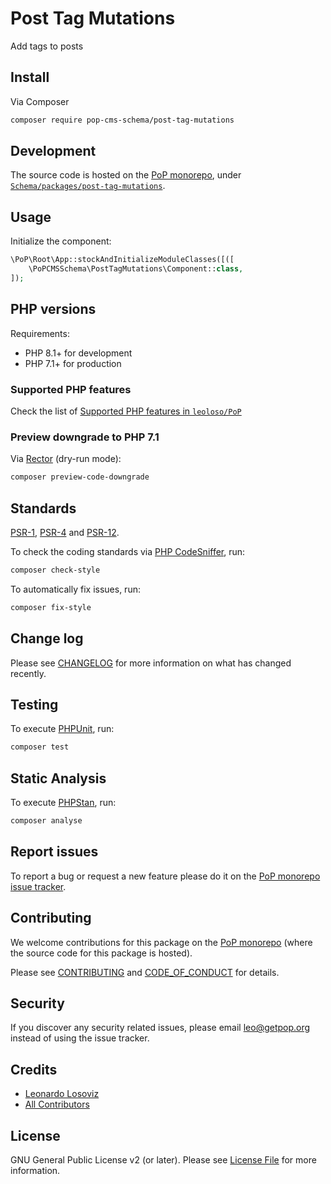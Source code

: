 # Post Tag Mutations

<!--
[![Build Status][ico-travis]][link-travis]
[![Quality Score][ico-code-quality]][link-code-quality]
[![Software License][ico-license]](LICENSE.md)
[![Latest Version on Packagist][ico-version]][link-packagist]
[![Coverage Status][ico-scrutinizer]][link-scrutinizer]
[![Total Downloads][ico-downloads]][link-downloads]
-->

Add tags to posts

## Install

Via Composer

``` bash
composer require pop-cms-schema/post-tag-mutations
```

## Development

The source code is hosted on the [PoP monorepo](https://github.com/leoloso/PoP), under [`Schema/packages/post-tag-mutations`](https://github.com/leoloso/PoP/tree/master/layers/Schema/packages/post-tag-mutations).

## Usage

Initialize the component:

``` php
\PoP\Root\App::stockAndInitializeModuleClasses([([
    \PoPCMSSchema\PostTagMutations\Component::class,
]);
```

## PHP versions

Requirements:

- PHP 8.1+ for development
- PHP 7.1+ for production

### Supported PHP features

Check the list of [Supported PHP features in `leoloso/PoP`](https://github.com/leoloso/PoP/blob/master/docs/supported-php-features.md)

### Preview downgrade to PHP 7.1

Via [Rector](https://github.com/rectorphp/rector) (dry-run mode):

```bash
composer preview-code-downgrade
```

## Standards

[PSR-1](https://www.php-fig.org/psr/psr-1), [PSR-4](https://www.php-fig.org/psr/psr-4) and [PSR-12](https://www.php-fig.org/psr/psr-12).

To check the coding standards via [PHP CodeSniffer](https://github.com/squizlabs/PHP_CodeSniffer), run:

``` bash
composer check-style
```

To automatically fix issues, run:

``` bash
composer fix-style
```

## Change log

Please see [CHANGELOG](CHANGELOG.md) for more information on what has changed recently.

## Testing

To execute [PHPUnit](https://phpunit.de/), run:

``` bash
composer test
```

## Static Analysis

To execute [PHPStan](https://github.com/phpstan/phpstan), run:

``` bash
composer analyse
```

## Report issues

To report a bug or request a new feature please do it on the [PoP monorepo issue tracker](https://github.com/leoloso/PoP/issues).

## Contributing

We welcome contributions for this package on the [PoP monorepo](https://github.com/leoloso/PoP) (where the source code for this package is hosted).

Please see [CONTRIBUTING](CONTRIBUTING.md) and [CODE_OF_CONDUCT](CODE_OF_CONDUCT.md) for details.

## Security

If you discover any security related issues, please email leo@getpop.org instead of using the issue tracker.

## Credits

- [Leonardo Losoviz][link-author]
- [All Contributors][link-contributors]

## License

GNU General Public License v2 (or later). Please see [License File](LICENSE.md) for more information.

[ico-version]: https://img.shields.io/packagist/v/pop-cms-schema/post-tag-mutations.svg?style=flat-square
[ico-license]: https://img.shields.io/badge/license-GPLv2-brightgreen.svg?style=flat-square
[ico-travis]: https://img.shields.io/travis/pop-cms-schema/post-tag-mutations/master.svg?style=flat-square
[ico-scrutinizer]: https://img.shields.io/scrutinizer/coverage/g/pop-cms-schema/post-tag-mutations.svg?style=flat-square
[ico-code-quality]: https://img.shields.io/scrutinizer/g/pop-cms-schema/post-tag-mutations.svg?style=flat-square
[ico-downloads]: https://img.shields.io/packagist/dt/pop-cms-schema/post-tag-mutations.svg?style=flat-square

[link-packagist]: https://packagist.org/packages/pop-cms-schema/post-tag-mutations
[link-travis]: https://travis-ci.org/pop-cms-schema/post-tag-mutations
[link-scrutinizer]: https://scrutinizer-ci.com/g/pop-cms-schema/post-tag-mutations/code-structure
[link-code-quality]: https://scrutinizer-ci.com/g/pop-cms-schema/post-tag-mutations
[link-downloads]: https://packagist.org/packages/pop-cms-schema/post-tag-mutations
[link-author]: https://github.com/leoloso
[link-contributors]: ../../../../../../contributors
